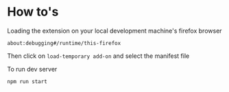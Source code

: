 # How to's

Loading the extension on your local development machine's firefox browser
```
about:debugging#/runtime/this-firefox
```
Then click on `load-temporary add-on` and select the manifest file

To run dev server
```
npm run start
```